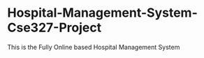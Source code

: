 # Hospital-Management-System-Cse327-Project
This is the Fully Online based Hospital Management System 
